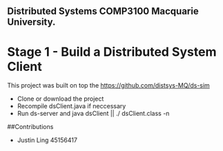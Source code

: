 ## Distributed Systems COMP3100 Macquarie University. 
# Stage 1 - Build a Distributed System Client
This project was built on top the https://github.com/distsys-MQ/ds-sim
- Clone or download the project
- Recompile dsClient.java if neccessary
- Run ds-server and java dsClient || ./<scriptFile> dsClient.class -n


##Contributions
- Justin Ling 45156417

